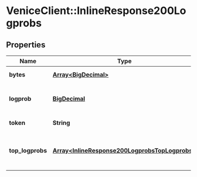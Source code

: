 # VeniceClient::InlineResponse200Logprobs

## Properties
Name | Type | Description | Notes
------------ | ------------- | ------------- | -------------
**bytes** | [**Array&lt;BigDecimal&gt;**](BigDecimal.md) | Raw bytes of the token | [optional] 
**logprob** | [**BigDecimal**](BigDecimal.md) | The log probability of this token | 
**token** | **String** | The token string | 
**top_logprobs** | [**Array&lt;InlineResponse200LogprobsTopLogprobs&gt;**](InlineResponse200LogprobsTopLogprobs.md) | Top tokens considered with their log probabilities | [optional] 


